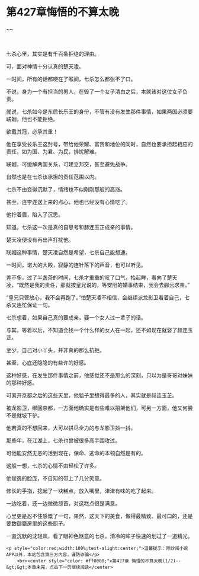 # 第427章悔悟的不算太晚
~~
    	    <p name="pagetop" href="javascript:void(0);" onclick="return false" style="line-height: 35px;padding: 10px;color: #333;"> </p><p>七杀心里，其实是有千百条拒绝的理由。</p><p>可，面对神情十分认真的楚天凌。</p><p>一时间，所有的话都哽在了喉间，七杀怎么都张不了口。</p><p>不说，身为一个有担当的男人，在毁了一个女子清白之后，本就该对这位女子负责。</p><p>就说，七杀如今是东启长乐王的身份，不管有没有发生那件事情，如果两国必须要联姻，他也不能拒绝。</p><p>欲戴其冠，必承其重！</p><p>他在享受长乐王这封号，带给他荣耀、富贵和地位的同时，自然也要承担起相应的责任，如为国、为君、为民，排忧解难。</p><p>联姻，可缓解两国关系，可建立邦交，甚至避免战争。</p><p>自然也是在七杀该承担的责任范围以内。</p><p>七杀不由变得沉默了，情绪也不似刚刚那般的高涨。</p><p>甚至，连李连送上来的点心，他也已经没有心情吃了。</p><p>他拧着眉，陷入了沉思。</p><p>知道，七杀这一次是真的自思考和赫连玉芷成亲的事情。</p><p>楚天凌便没有再出声打扰他。</p><p>联姻这种事情，楚天凌自然是希望，七杀自己能想通。</p><p>一时间，诺大的大殿，寂静的连针落下的声音，也可以听见。</p><p>差不多，过了半盏茶的时间，七杀才重重的叹了口气，抬起眸，看向了楚天凌，“既然是我的责任，那就按皇兄说的，等安阳的婚事结束，我会去郦云求亲。”</p><p>“皇兄只管放心，我不会再跑了。”怕楚天凌不相信，会继续派龙影卫看着自己，七杀又连忙保证一句。</p><p>七杀想着，如果自己真的要成亲，娶一个女人过一辈子的话。</p><p>与其，等着以后，不知道会找一个什么样的女人在一起，还不如现在就娶了赫连玉芷。</p><p>至少，自己对小丫头，并非真的那么抗拒。</p><p>甚至，心底还隐隐的有些许的好感。</p><p>这种好感，在发生那件事情之前，他感觉还不是那么的深刻，只以为是哥哥对妹妹的那种好感。</p><p>可离开京都之后的这些天里，他脑子里想得最多的人，其实就是赫连玉芷。</p><p>被龙影卫，绑回京都，一方面他确实是有些难以招架他们，可另一方面，他又何尝不是就坡下驴。</p><p>他若真的不想回来，大可以拼尽全力的与龙影卫抖一抖。</p><p>那些年，在江湖上，七杀也曾被很多高手围攻过。</p><p>可他能安然无恙的活到现在，保命、逃命的本领自然是有的。</p><p>这般一想，七杀的心情不由轻松了许多。</p><p>他俊逸的脸庞，不自知的带上了几分笑意。</p><p>修长的手指，捻起了一块糕点，放入嘴里，津津有味的吃了起来。</p><p>一边吃着，还一边微微颔首，对这糕点很是满意。</p><p>心里更是忍不住感慨了一句，果然，这天下的美食，做得最精致、最可口的，还是要数御膳房里的这些厨子。</p><p>一直沉默的沈轻岚，看了眼神色惬意的七杀，清冷的眸子快速的划过了一道精光。</p>
    	
   	<p style="color:red;width:100%;text-alight:center;">温馨提示：除妙阅小说APP以外，本站包含第三方内容，谨防诈骗</p>
    	<br><center style="color: #ff0000;">第427章 悔悟的不算太晚(1/2)--&gt;&gt;本章未完，点击下一页继续阅读</center>
    	
